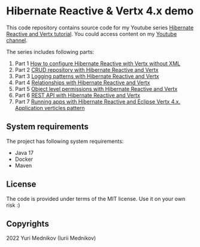 # Hibernate Reactive & Vertx 4.x demo

This code repository contains source code for my Youtube series [Hibernate Reactive and Vertx tutorial](https://www.youtube.com/playlist?list=PLmix_4_TKSxTPLtQgxtg3k-sMJRfxk9Rk). You could access content on my [Youtube channel](https://www.youtube.com/channel/UCf0czvrSLAmFEO3469nCj9Q).

The series includes following parts:

1. Part 1 [How to configure Hibernate Reactive with Vertx without XML](https://youtu.be/Dsfvw5aSDGc)
2. Part 2 [CRUD repository with Hibernate Reactive and Vertx](https://youtu.be/VkNcdEJRlwc)
3. Part 3 [Logging patterns with Hibernate Reactive and Vertx](https://youtu.be/8Z76rCcnGKQ)
4. Part 4 [Relationships with Hibernate Reactive and Vertx](https://youtu.be/5kTlgcAI0A0)
5. Part 5 [Object level permissions with Hibernate Reactive and Vertx](https://youtu.be/zyVCOiEFrJ4)
6. Part 6 [REST API with Hibernate Reactive and Vertx](https://youtu.be/KQlp1XyFxYw)
7. Part 7 [Running apps with Hibernate Reactive and Eclipse Vertx 4.x. Application verticles pattern](https://youtu.be/DQGwgBd8e9s)


## System requirements

The project has following system requirements:

- Java 17
- Docker
- Maven

## License

The code is provided under terms of the MIT license. Use it on your own risk :)

## Copyrights

2022 Yuri Mednikov (Iurii Mednikov)
